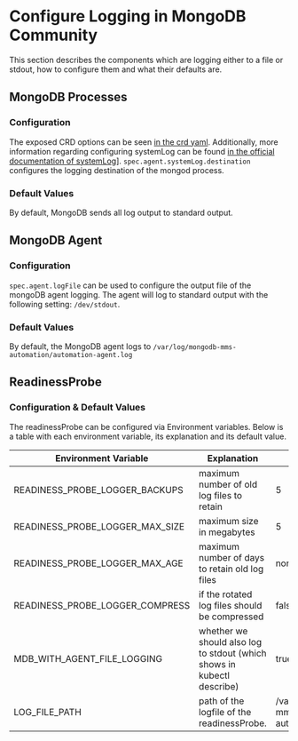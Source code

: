 # Configure Logging in MongoDB Community

This section describes the components which are logging either to a file or stdout,
how to configure them and what their defaults are.

## MongoDB Processes
### Configuration
The exposed CRD options can be seen [in the crd yaml](https://github.com/mongodb/mongodb-kubernetes-operator/blob/74d13f189566574b862e5670b366b61ec5b65923/config/crd/bases/mongodbcommunity.mongodb.com_mongodbcommunity.yaml#L105-L117).
Additionally, more information regarding configuring systemLog can be found [in the official documentation of systemLog](https://www.mongodb.com/docs/manual/reference/configuration-options/#core-options)].
`spec.agent.systemLog.destination` configures the logging destination of the mongod process.
### Default Values
By default, MongoDB sends all log output to standard output. 

## MongoDB Agent
### Configuration
`spec.agent.logFile` can be used to configure the output file of the mongoDB agent logging. 
The agent will log to standard output with the following setting: `/dev/stdout`.
### Default Values
By default, the MongoDB agent logs to `/var/log/mongodb-mms-automation/automation-agent.log`
 
## ReadinessProbe 
### Configuration & Default Values
The readinessProbe can be configured via Environment variables. 
Below is a table with each environment variable, its explanation and its default value.

| Environment Variable            | Explanation                                                             | Default Value                                 |
|---------------------------------|-------------------------------------------------------------------------|-----------------------------------------------|
| READINESS_PROBE_LOGGER_BACKUPS  | maximum number of old log files to retain                               | 5                                             |
| READINESS_PROBE_LOGGER_MAX_SIZE | maximum size in megabytes                                               | 5                                             |
| READINESS_PROBE_LOGGER_MAX_AGE  | maximum number of days to retain old log files                          | none                                          |
| READINESS_PROBE_LOGGER_COMPRESS | if the rotated log files should be compressed                           | false                                         |
| MDB_WITH_AGENT_FILE_LOGGING     | whether we should also log to stdout (which shows in kubectl describe)  | true                                          |
| LOG_FILE_PATH                   | path of the logfile of the readinessProbe.                              | /var/log/mongodb-mms-automation/readiness.log |